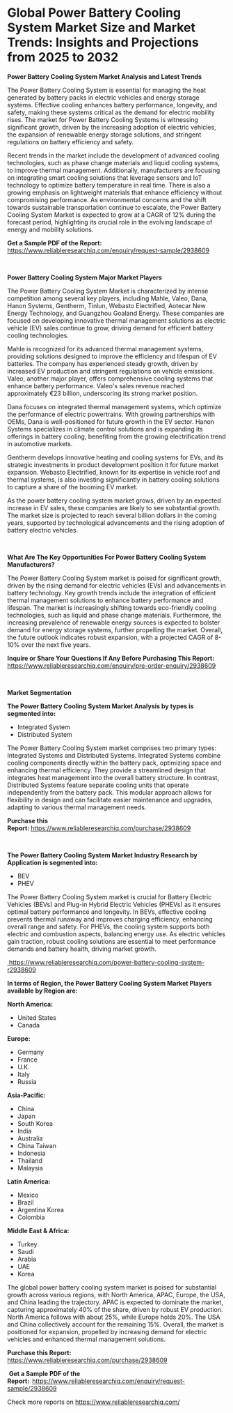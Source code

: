 <p><h1>Global Power Battery Cooling System Market Size and Market Trends: Insights and Projections from 2025 to 2032</h1></p><p><strong>Power Battery Cooling System Market Analysis and Latest Trends</strong></p>
<p><p>The Power Battery Cooling System is essential for managing the heat generated by battery packs in electric vehicles and energy storage systems. Effective cooling enhances battery performance, longevity, and safety, making these systems critical as the demand for electric mobility rises. The market for Power Battery Cooling Systems is witnessing significant growth, driven by the increasing adoption of electric vehicles, the expansion of renewable energy storage solutions, and stringent regulations on battery efficiency and safety.</p><p>Recent trends in the market include the development of advanced cooling technologies, such as phase change materials and liquid cooling systems, to improve thermal management. Additionally, manufacturers are focusing on integrating smart cooling solutions that leverage sensors and IoT technology to optimize battery temperature in real time. There is also a growing emphasis on lightweight materials that enhance efficiency without compromising performance. As environmental concerns and the shift towards sustainable transportation continue to escalate, the Power Battery Cooling System Market is expected to grow at a CAGR of 12% during the forecast period, highlighting its crucial role in the evolving landscape of energy and mobility solutions.</p></p>
<p><strong>Get a Sample PDF of the Report:&nbsp;</strong> <a href="https://www.reliableresearchiq.com/enquiry/request-sample/2938609?utm_campaign=3085&utm_medium=2&utm_source=Github&utm_content=ia&utm_term=15032025&utm_id=power-battery-cooling-system">https://www.reliableresearchiq.com/enquiry/request-sample/2938609</a></p>
<p>&nbsp;</p>
<p><strong>Power Battery Cooling System Major Market Players</strong></p>
<p><p>The Power Battery Cooling System Market is characterized by intense competition among several key players, including Mahle, Valeo, Dana, Hanon Systems, Gentherm, Tinlun, Webasto Electrified, Aotecar New Energy Technology, and Guangzhou Goaland Energy. These companies are focused on developing innovative thermal management solutions as electric vehicle (EV) sales continue to grow, driving demand for efficient battery cooling technologies.</p><p>Mahle is recognized for its advanced thermal management systems, providing solutions designed to improve the efficiency and lifespan of EV batteries. The company has experienced steady growth, driven by increased EV production and stringent regulations on vehicle emissions. Valeo, another major player, offers comprehensive cooling systems that enhance battery performance. Valeo's sales revenue reached approximately €23 billion, underscoring its strong market position.</p><p>Dana focuses on integrated thermal management systems, which optimize the performance of electric powertrains. With growing partnerships with OEMs, Dana is well-positioned for future growth in the EV sector. Hanon Systems specializes in climate control solutions and is expanding its offerings in battery cooling, benefiting from the growing electrification trend in automotive markets.</p><p>Gentherm develops innovative heating and cooling systems for EVs, and its strategic investments in product development position it for future market expansion. Webasto Electrified, known for its expertise in vehicle roof and thermal systems, is also investing significantly in battery cooling solutions to capture a share of the booming EV market.</p><p>As the power battery cooling system market grows, driven by an expected increase in EV sales, these companies are likely to see substantial growth. The market size is projected to reach several billion dollars in the coming years, supported by technological advancements and the rising adoption of battery electric vehicles.</p></p>
<p>&nbsp;</p>
<p><strong>What Are The Key Opportunities For Power Battery Cooling System Manufacturers?</strong></p>
<p><p>The Power Battery Cooling System market is poised for significant growth, driven by the rising demand for electric vehicles (EVs) and advancements in battery technology. Key growth trends include the integration of efficient thermal management solutions to enhance battery performance and lifespan. The market is increasingly shifting towards eco-friendly cooling technologies, such as liquid and phase change materials. Furthermore, the increasing prevalence of renewable energy sources is expected to bolster demand for energy storage systems, further propelling the market. Overall, the future outlook indicates robust expansion, with a projected CAGR of 8-10% over the next five years.</p></p>
<p><strong>Inquire or Share Your Questions If Any Before Purchasing This Report:</strong> <a href="https://www.reliableresearchiq.com/enquiry/pre-order-enquiry/2938609?utm_campaign=3085&utm_medium=2&utm_source=Github&utm_content=ia&utm_term=15032025&utm_id=power-battery-cooling-system">https://www.reliableresearchiq.com/enquiry/pre-order-enquiry/2938609</a></p>
<p>&nbsp;</p>
<p><strong>Market Segmentation</strong></p>
<p><strong>The Power Battery Cooling System Market Analysis by types is segmented into:</strong></p>
<p><ul><li>Integrated System</li><li>Distributed System</li></ul></p>
<p><p>The Power Battery Cooling System market comprises two primary types: Integrated Systems and Distributed Systems. Integrated Systems combine cooling components directly within the battery pack, optimizing space and enhancing thermal efficiency. They provide a streamlined design that integrates heat management into the overall battery structure. In contrast, Distributed Systems feature separate cooling units that operate independently from the battery pack. This modular approach allows for flexibility in design and can facilitate easier maintenance and upgrades, adapting to various thermal management needs.</p></p>
<p><strong>Purchase this Report:&nbsp;</strong><a href="https://www.reliableresearchiq.com/purchase/2938609?utm_campaign=3085&utm_medium=2&utm_source=Github&utm_content=ia&utm_term=15032025&utm_id=power-battery-cooling-system">https://www.reliableresearchiq.com/purchase/2938609</a></p>
<p>&nbsp;</p>
<p><strong>The Power Battery Cooling System Market Industry Research by Application is segmented into:</strong></p>
<p><ul><li>BEV</li><li>PHEV</li></ul></p>
<p><p>The Power Battery Cooling System market is crucial for Battery Electric Vehicles (BEVs) and Plug-in Hybrid Electric Vehicles (PHEVs) as it ensures optimal battery performance and longevity. In BEVs, effective cooling prevents thermal runaway and improves charging efficiency, enhancing overall range and safety. For PHEVs, the cooling system supports both electric and combustion aspects, balancing energy use. As electric vehicles gain traction, robust cooling solutions are essential to meet performance demands and battery health, driving market growth.</p></p>
<p><a href="https://www.reliableresearchiq.com/power-battery-cooling-system-r2938609?utm_campaign=3085&utm_medium=2&utm_source=Github&utm_content=ia&utm_term=15032025&utm_id=power-battery-cooling-system">&nbsp;https://www.reliableresearchiq.com/power-battery-cooling-system-r2938609</a></p>
<p><strong>In terms of Region, the Power Battery Cooling System Market Players available by Region are:</strong></p>
<p>
    <p> <strong> North America: </strong>
        <ul>
            <li>United States</li>
            <li>Canada</li>
        </ul>
        </p> 
    <p> <strong> Europe: </strong>
        <ul>
            <li>Germany</li>
            <li>France</li>
            <li>U.K.</li>
            <li>Italy</li>
            <li>Russia</li>
        </ul>
        </p> 
    <p> <strong> Asia-Pacific: </strong>
        <ul>
            <li>China</li>
            <li>Japan</li>
            <li>South Korea</li>
            <li>India</li>
            <li>Australia</li>
            <li>China Taiwan</li>
            <li>Indonesia</li>
            <li>Thailand</li>
            <li>Malaysia</li>
        </ul>
        </p> 
    <p> <strong> Latin America: </strong>
        <ul>
            <li>Mexico</li>
            <li>Brazil</li>
            <li>Argentina Korea</li>
            <li>Colombia</li>
        </ul>
        </p> 
    <p> <strong> Middle East & Africa: </strong>
        <ul>
            <li>Turkey</li>
            <li>Saudi</li>
            <li>Arabia</li>
            <li>UAE</li>
            <li>Korea</li>
        </ul>
    </p>
    </p>
<p><p>The global power battery cooling system market is poised for substantial growth across various regions, with North America, APAC, Europe, the USA, and China leading the trajectory. APAC is expected to dominate the market, capturing approximately 40% of the share, driven by robust EV production. North America follows with about 25%, while Europe holds 20%. The USA and China collectively account for the remaining 15%. Overall, the market is positioned for expansion, propelled by increasing demand for electric vehicles and enhanced thermal management solutions.</p></p>
<p><strong>Purchase this Report: </strong><a href="https://www.reliableresearchiq.com/purchase/2938609?utm_campaign=3085&utm_medium=2&utm_source=Github&utm_content=ia&utm_term=15032025&utm_id=power-battery-cooling-system">https://www.reliableresearchiq.com/purchase/2938609</a></p>
<p>&nbsp;<strong>Get a Sample PDF of the Report:&nbsp;&nbsp;</strong><a href="https://www.reliableresearchiq.com/enquiry/request-sample/2938609?utm_campaign=3085&utm_medium=2&utm_source=Github&utm_content=ia&utm_term=15032025&utm_id=power-battery-cooling-system">https://www.reliableresearchiq.com/enquiry/request-sample/2938609</a></p>
<p><strong></strong></p>
<p>Check more reports on <a href="https://www.reliableresearchiq.com/?utm_campaign=3085&utm_medium=2&utm_source=Github&utm_content=ia&utm_term=15032025&utm_id=power-battery-cooling-system">https://www.reliableresearchiq.com/</a></p>